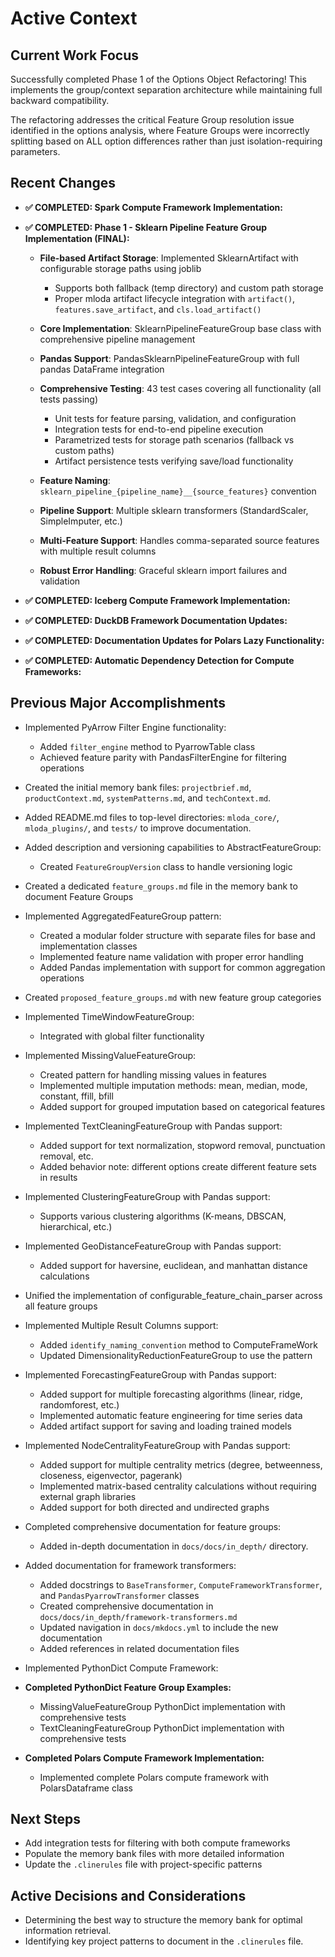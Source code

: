 # Active Context

## Current Work Focus

Successfully completed Phase 1 of the Options Object Refactoring! This implements the group/context separation architecture while maintaining full backward compatibility.

The refactoring addresses the critical Feature Group resolution issue identified in the options analysis, where Feature Groups were incorrectly splitting based on ALL option differences rather than just isolation-requiring parameters.

## Recent Changes

*   **✅ COMPLETED: Spark Compute Framework Implementation:**


*   **✅ COMPLETED: Phase 1 - Sklearn Pipeline Feature Group Implementation (FINAL):**
    * **File-based Artifact Storage**: Implemented SklearnArtifact with configurable storage paths using joblib
      - Supports both fallback (temp directory) and custom path storage
      - Proper mloda artifact lifecycle integration with `artifact()`, `features.save_artifact`, and `cls.load_artifact()`

    * **Core Implementation**: SklearnPipelineFeatureGroup base class with comprehensive pipeline management
    * **Pandas Support**: PandasSklearnPipelineFeatureGroup with full pandas DataFrame integration
    * **Comprehensive Testing**: 43 test cases covering all functionality (all tests passing)
      - Unit tests for feature parsing, validation, and configuration
      - Integration tests for end-to-end pipeline execution
      - Parametrized tests for storage path scenarios (fallback vs custom paths)
      - Artifact persistence tests verifying save/load functionality
    * **Feature Naming**: `sklearn_pipeline_{pipeline_name}__{source_features}` convention
    * **Pipeline Support**: Multiple sklearn transformers (StandardScaler, SimpleImputer, etc.)
    * **Multi-Feature Support**: Handles comma-separated source features with multiple result columns
    * **Robust Error Handling**: Graceful sklearn import failures and validation
*   **✅ COMPLETED: Iceberg Compute Framework Implementation:**
*   **✅ COMPLETED: DuckDB Framework Documentation Updates:**
*   **✅ COMPLETED: Documentation Updates for Polars Lazy Functionality:**
*   **✅ COMPLETED: Automatic Dependency Detection for Compute Frameworks:**

## Previous Major Accomplishments

*   Implemented PyArrow Filter Engine functionality:
    * Added `filter_engine` method to PyarrowTable class
    * Achieved feature parity with PandasFilterEngine for filtering operations

*   Created the initial memory bank files: `projectbrief.md`, `productContext.md`, `systemPatterns.md`, and `techContext.md`.
*   Added README.md files to top-level directories: `mloda_core/`, `mloda_plugins/`, and `tests/` to improve documentation.
*   Added description and versioning capabilities to AbstractFeatureGroup:
    * Created `FeatureGroupVersion` class to handle versioning logic
*   Created a dedicated `feature_groups.md` file in the memory bank to document Feature Groups
*   Implemented AggregatedFeatureGroup pattern:
    * Created a modular folder structure with separate files for base and implementation classes
    * Implemented feature name validation with proper error handling
    * Added Pandas implementation with support for common aggregation operations
*   Created `proposed_feature_groups.md` with new feature group categories
*   Implemented TimeWindowFeatureGroup:
    * Integrated with global filter functionality
*   Implemented MissingValueFeatureGroup:
    * Created pattern for handling missing values in features
    * Implemented multiple imputation methods: mean, median, mode, constant, ffill, bfill
    * Added support for grouped imputation based on categorical features

*   Implemented TextCleaningFeatureGroup with Pandas support:
    * Added support for text normalization, stopword removal, punctuation removal, etc.
    * Added behavior note: different options create different feature sets in results
*   Implemented ClusteringFeatureGroup with Pandas support:
    * Supports various clustering algorithms (K-means, DBSCAN, hierarchical, etc.)
*   Implemented GeoDistanceFeatureGroup with Pandas support:
    * Added support for haversine, euclidean, and manhattan distance calculations
*   Unified the implementation of configurable_feature_chain_parser across all feature groups
*   Implemented Multiple Result Columns support:
    * Added `identify_naming_convention` method to ComputeFrameWork
    * Updated DimensionalityReductionFeatureGroup to use the pattern
*   Implemented ForecastingFeatureGroup with Pandas support:
    * Added support for multiple forecasting algorithms (linear, ridge, randomforest, etc.)
    * Implemented automatic feature engineering for time series data
    * Added artifact support for saving and loading trained models
*   Implemented NodeCentralityFeatureGroup with Pandas support:
    * Added support for multiple centrality metrics (degree, betweenness, closeness, eigenvector, pagerank)
    * Implemented matrix-based centrality calculations without requiring external graph libraries
    * Added support for both directed and undirected graphs
*   Completed comprehensive documentation for feature groups:
    * Added in-depth documentation in `docs/docs/in_depth/` directory.
*   Added documentation for framework transformers:
    * Added docstrings to `BaseTransformer`, `ComputeFrameworkTransformer`, and `PandasPyarrowTransformer` classes
    * Created comprehensive documentation in `docs/docs/in_depth/framework-transformers.md`
    * Updated navigation in `docs/mkdocs.yml` to include the new documentation
    * Added references in related documentation files
*   Implemented PythonDict Compute Framework:
*   **Completed PythonDict Feature Group Examples:**
    * MissingValueFeatureGroup PythonDict implementation with comprehensive tests
    * TextCleaningFeatureGroup PythonDict implementation with comprehensive tests
*   **Completed Polars Compute Framework Implementation:**
    * Implemented complete Polars compute framework with PolarsDataframe class


## Next Steps

*   Add integration tests for filtering with both compute frameworks
*   Populate the memory bank files with more detailed information
*   Update the `.clinerules` file with project-specific patterns

## Active Decisions and Considerations

*   Determining the best way to structure the memory bank for optimal information retrieval.
*   Identifying key project patterns to document in the `.clinerules` file.
